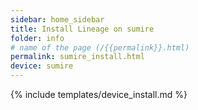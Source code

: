 ```yaml
---
sidebar: home_sidebar
title: Install Lineage on sumire
folder: info
# name of the page (/{{permalink}}.html)
permalink: sumire_install.html
device: sumire
---
```

{% include templates/device_install.md %}

